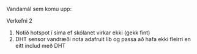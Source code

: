 Vandamál sem komu upp:

Verkefni 2
1. Notið hotspot í síma ef skólanet virkar ekki (gekk fínt)
2. DHT sensor vandræði nota adafruit lib og passa að hafa ekki fleirri en eitt includ með DHT
